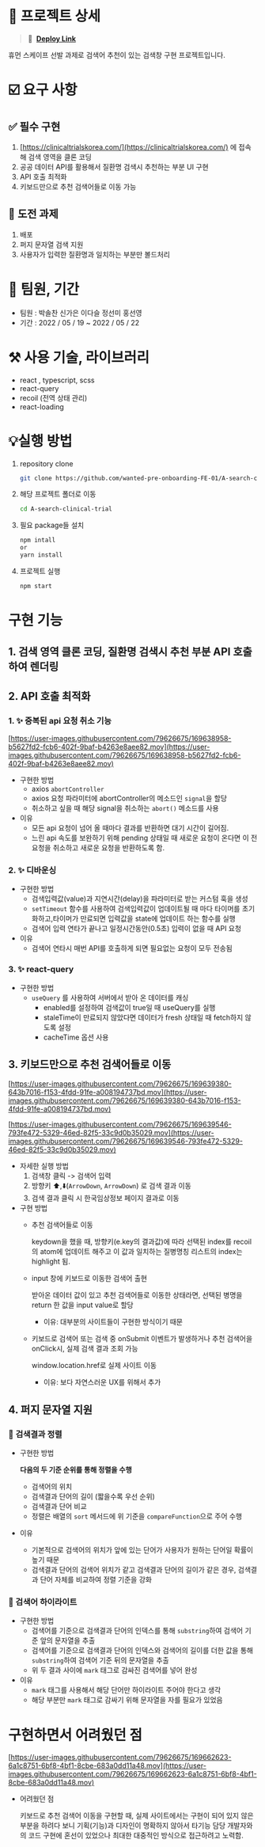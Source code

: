 # 🚩 프로젝트 상세

> 🚀 
[**Deploy Link**](https://1a-search-clinical-trial.netlify.app/)
> 

휴먼 스케이프 선발 과제로 검색어 추천이 있는 검색창 구현 프로젝트입니다.

# ☑️ 요구 사항

## ✅ 필수 구현

1. [https://clinicaltrialskorea.com/](https://clinicaltrialskorea.com/) 에 접속해 검색 영역을 클론 코딩
2. 공공 데이터 API를 활용해서 질환명 검색시 추천하는 부분 UI 구현
3. API 호출 최적화
4. 키보드만으로 추천 검색어들로 이동 가능

## 💪 도전 과제

1. 배포
2. 퍼지 문자열 검색 지원
3. 사용자가 입력한 질환명과 일치하는 부분만 볼드처리

# 👤 팀원, 기간

- 팀원 : 박솔찬 신가은 이다슬 정선미 홍선영
- 기간 : 2022 / 05 / 19 ~ 2022 / 05 / 22

# ⚒️ 사용 기술, 라이브러리

- react , typescript, scss
- react-query
- recoil (전역 상태 관리)
- react-loading

# 💡실행 방법

1. repository clone
    
    ```bash
    git clone https://github.com/wanted-pre-onboarding-FE-01/A-search-clinical-trial.git
    ```
    
2. 해당 프로젝트 폴더로 이동
    
    ```bash
    cd A-search-clinical-trial
    ```
    
3. 필요 package들 설치
    
    ```bash
    npm intall 
    or 
    yarn install
    ```
    
4. 프로젝트 실행
    
    ```bash
    npm start
    ```
    

# 구현 기능

## 1. 검색 영역 클론 코딩, 질환명 검색시 추천 부분 API 호출하여 렌더링

## 2.  API 호출 최적화

### 1. ✨ **중복된 api 요청 취소 기능**

[https://user-images.githubusercontent.com/79626675/169638958-b5627fd2-fcb6-402f-9baf-b4263e8aee82.mov](https://user-images.githubusercontent.com/79626675/169638958-b5627fd2-fcb6-402f-9baf-b4263e8aee82.mov)

- 구현한 방법
    - axios `abortController`
    - axios 요청 파라미터에 abortController의 메소드인 `signal`을 할당
    - 취소하고 싶을 때 해당 signal을 취소하는 `abort()` 메소드를 사용
- 이유
    - 모든 api 요청이 넘어 올 때마다 결과를 반환하면 대기 시간이 길어짐.
    - 느린 api 속도를 보완하기 위해 pending 상태일 때 새로운 요청이 온다면 이 전 요청을 취소하고 새로운 요청을 반환하도록 함.
    

### 2. **✨ 디바운싱**

- 구현한 방법
    - 검색입력값(value)과 지연시간(delay)을 파라미터로 받는 커스텀 훅을 생성
    - `setTimeout` 함수를 사용하여 검색입력값이 업데이트될 때 마다 타이머를 초기화하고,타이머가 만료되면 입력값을 state에 업데이트 하는 함수를 실행
    - 검색어 입력 연타가 끝나고 일정시간동안(0.5초) 입력이 없을 때 API 요청
- 이유
    - 검색어 연타시 매번 API를 호출하게 되면 필요없는 요청이 모두 전송됨

### 3. **✨ react-query**

- 구현한 방법
    - `useQuery` 를 사용하여 서버에서 받아 온 데이터를 캐싱
        - enabled를 설정하여 검색값이 true일 때 useQuery를 실행
        - staleTime이 만료되지 않았다면 데이터가 fresh 상태일 때 fetch하지 않도록 설정
        - cacheTime 옵션 사용

## 3. 키보드만으로 추천 검색어들로 이동

[https://user-images.githubusercontent.com/79626675/169639380-643b7016-f153-4fdd-91fe-a008194737bd.mov](https://user-images.githubusercontent.com/79626675/169639380-643b7016-f153-4fdd-91fe-a008194737bd.mov)

[https://user-images.githubusercontent.com/79626675/169639546-793fe472-5329-46ed-82f5-33c9d0b35029.mov](https://user-images.githubusercontent.com/79626675/169639546-793fe472-5329-46ed-82f5-33c9d0b35029.mov)

- 자세한 실행 방법
    1. 검색창 클릭 -> 검색어 입력
    2. 방향키 ⬆️,⬇️(`ArrowDown`, `ArrowDown`) 로 검색 결과 이동
    3. 검색 결과 클릭 시 한국임상정보 페이지 결과로 이동
- 구현 방법
    - 추천 검색어들로 이동
        
        keydown을 했을 때, 방향키(e.key의 결과값)에 따라 선택된 index를 recoil의 atom에 업데이트 해주고 이 값과 일치하는 질병명칭 리스트의 index는 highlight 됨.
        
    - input 창에 키보드로 이동한 검색어 출현
        
        받아온 데이터 값이 있고 추천 검색어들로 이동한 상태라면, 선택된 병명을 return 한 값을 input value로 할당
        
        - 이유: 대부분의 사이트들이 구현한 방식이기 때문
    - 키보드로 검색어 또는 검색 중 onSubmit 이벤트가 발생하거나 추천 검색어을 onClick시, 실제 검색 결과 조회 가능
        
         window.location.href로 실제 사이트 이동
        
        - 이유: 보다 자연스러운 UX를 위해서 추가

## 4. 퍼지 문자열 지원

### 🔎 **검색결과 정렬**

- 구현한 방법
    
    **다음의 두 기준 순위를 통해 정렬을 수행**
    
    - 검색어의 위치
    - 검색결과 단어의 길이 (짧을수록 우선 순위)
    - 검색결과 단어 비교
    - 정렬은 배열의 `sort` 메서드에 위 기준을 `compareFunction`으로 주어 수행
- 이유
    - 기본적으로 검색어의 위치가 앞에 있는 단어가 사용자가 원하는 단어일 확률이 높기 때문
    - 검색결과 단어의 검색어 위치가 같고 검색결과 단어의 길이가 같은 경우, 검색결과 단어 자체를 비교하여 정렬 기준을 강화

### 🔎 검색어 하이라이트

- 구현한 방법
    - 검색어를 기준으로 검색결과 단어의 인덱스를 통해 `substring`하여 검색어 기준 앞의 문자열을 추출
    - 검색어를 기준으로 검색결과 단어의 인덱스와 검색어의 길이를 더한 값을 통해 `substring`하여 검색어 기준 뒤의 문자열을 추출
    - 위 두 결과 사이에 `mark` 태그로 감싸진 검색어를 넣어 완성
- 이유
    - `mark` 태그를 사용해서 해당 단어만 하이라이트 주어야 한다고 생각
    - 해당 부분만 `mark` 태그로 감싸기 위해 문자열을 자를 필요가 있었음

# 구현하면서 어려웠던 점

[https://user-images.githubusercontent.com/79626675/169662623-6a1c8751-6bf8-4bf1-8cbe-683a0dd11a48.mov](https://user-images.githubusercontent.com/79626675/169662623-6a1c8751-6bf8-4bf1-8cbe-683a0dd11a48.mov)

- 어려웠던 점
    
    키보드로 추천 검색어 이동을 구현할 때, 실제 사이트에서는 구현이 되어 있지 않은 부분을 하려다 보니 기획(기능)과 디자인이 명확하지 않아서 타기능 담당 개발자와의 코드 구현에 혼선이 있었으나 최대한 대중적인 방식으로 접근하려고 노력함.